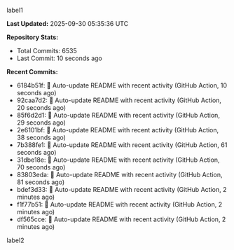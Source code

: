 
label1 
<!-- ACTIVITY_START -->
**Last Updated:** 2025-09-30 05:35:36 UTC

**Repository Stats:**
- Total Commits: 6535
- Last Commit: 10 seconds ago

**Recent Commits:**
- 6184b51f: 🤖 Auto-update README with recent activity (GitHub Action, 10 seconds ago)
- 92caa7d2: 🤖 Auto-update README with recent activity (GitHub Action, 20 seconds ago)
- 85f6d2d1: 🤖 Auto-update README with recent activity (GitHub Action, 29 seconds ago)
- 2e6101bf: 🤖 Auto-update README with recent activity (GitHub Action, 38 seconds ago)
- 7b388fe1: 🤖 Auto-update README with recent activity (GitHub Action, 61 seconds ago)
- 31dbe18e: 🤖 Auto-update README with recent activity (GitHub Action, 70 seconds ago)
- 83803eda: 🤖 Auto-update README with recent activity (GitHub Action, 81 seconds ago)
- bdef3d33: 🤖 Auto-update README with recent activity (GitHub Action, 2 minutes ago)
- f1f77b51: 🤖 Auto-update README with recent activity (GitHub Action, 2 minutes ago)
- df565cce: 🤖 Auto-update README with recent activity (GitHub Action, 2 minutes ago)
<!-- ACTIVITY_END -->

label2
